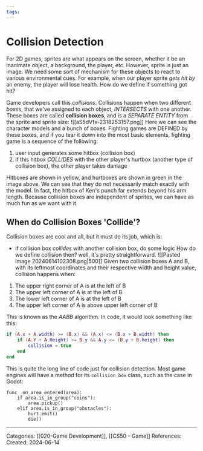```yaml
---
tags:
---
```

# Collision Detection
For 2D games, sprites are what appears on the screen, whether it be an inanimate object, a background, the player, etc. However, sprite is just an image. We need some sort of mechanism for these objects to react to various environmental cues. For example, when our player sprite _gets hit by_ an enemy, the player will lose health. How do we define if something got hit?

Game developers call this _collisions_. Collisions happen when two different _boxes_, that we've assigned to each object, _INTERSECTS_ with one another. These boxes are called **collision boxes**, and is a _SEPARATE ENTITY_ from the sprite and sprite size:
![[aS5dVfx-2318253157.png]]
Here we can see the character models and a bunch of boxes. Fighting games are DEFINED by these boxes, and if you tear it down into the most basic elements, fighting game is a sequence of the following:
1) user input generates some hitbox (collision box)
2) if this hitbox _COLLIDES_ with the other player's hurtbox (another type of collision box), the other player takes damage

Hitboxes are shown in yellow, and hurtboxes are shown in green in the image above. We can see that they do not necessarily match exactly with the model. In fact, the hitbox of Ken's punch far extends beyond his arm length. Because collision boxes are independent of sprites, we can have as much fun as we want with it.

## When do Collision Boxes 'Collide'?
Collision boxes are cool and all, but it must do its job, which is:
- if collision box _collides_ with another collision box, do some logic
How do we define collision then? well, it's pretty straightforward.
![[Pasted image 20240614102308.png|500]]
Given two collision boxes A and B, with its leftmost coordinates and their respective width and height value, collision happens when:
1) The upper right corner of A is at the left of B
2) The upper left corner of A is at the left of B
3) The lower left corner of A is at the left of B
4) The upper left corner of A is above upper left corner of B

This is known as the _AABB_ algorithm.
In code, it would look something like this:
```lua
if (A.x + A.width) >= (B.x) && (A.x) <= (B.x + B.width) then
	if (A.Y + A.Height) >= B.y && A.y <= (B.y + B.height) then
		collision = true
	end
end
```
This is quite the long line of code just for collision detection. Most game engines will have a method for its `collision box` class, such as the case in Godot:
```GDScript
func _on_area_entered(area):
	if area.is_in_group("coins"):
		area.pickup()
	elif area.is_in_group("obstacles"):
		hurt.emit()
		die()
```



---
Categories: [[020-Game Development]], [[CS50 - Game]]
References:
Created: 2024-06-14

